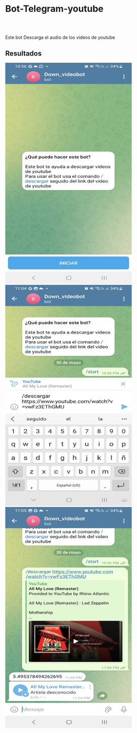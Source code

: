 <h1>Bot-Telegram-youtube</h1>
<br>
<h2></h2>Este bot Descarga el audio de los videos de youtube </h2>

<h2>Resultados</h2>
<img src="botinicio.jpeg" alt="Girl in a jacket" width="400" height="700">
<img src="Bot peticion.jpeg" alt="Girl in a jacket" width="400" height="700">
<img src="botn respuesta.jpeg" alt="Girl in a jacket" width="400" height="700">
